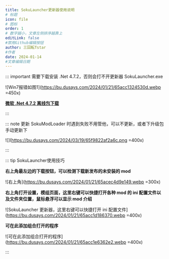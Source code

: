 ```yaml
---
title: SokuLauncher更新器使用说明
# 标题
icon: file
# 图标
order: 1
# 数字越小，文章左侧排序越靠上
editLink: false
#禁用Github编辑按钮
author: 三回転Tstar
#作者
date: 2024-01-14
#文章编辑日期
---
```




::: important 需要下载安装 .Net 4.7.2，否则会打不开更新器 SokuLauncher.exe

![Win7报错如图1](https://bu.dusays.com/2024/01/21/65acc1324530d.webp =450x)

[**微软 .Net 4.7.2 离线包下载**](https://dotnet.microsoft.com/zh-cn/download/dotnet-framework/thank-you/net472-offline-installer)

:::

::: note 更新 SokuModLoader 时遇到失败不用管他，可以不更新，或者下升级包手动更新下


![](https://bu.dusays.com/2024/03/19/65f9822af2a6c.png =400x)

:::

::: tip SokuLauncher使用技巧

**右上角最左边的下载按钮，可以检测下载新发布的未安装的 mod**

![右上角](https://bu.dusays.com/2024/01/21/65acec4d9e149.webp =300x)

**右上角打开设置，模组页面，这里右键可以快捷打开各种 mod 的 ini 配置文件以及文件夹位置，鼠标悬浮可以显示 mod 介绍**

![SokuLauncher 更新器，这里右键可以快捷打开 ini 配置文件](https://bu.dusays.com/2024/01/21/65acc1d186370.webp =400x)

**可在此添加组合打开的程序**

![可在此添加组合打开的程序](https://bu.dusays.com/2024/01/21/65acc1e6362e2.webp =400x)

:::


